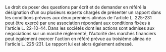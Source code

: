 Le droit de poser des questions par écrit et de demander en référé la désignation d'un ou plusieurs experts chargés de présenter un rapport dans les conditions prévues aux deux premiers alinéas de l'article L. 225-231 peut être exercé par une association répondant aux conditions fixées à l'article L. 22-10-44. Dans les sociétés dont les actions sont admises aux négociations sur un marché réglementé, l'Autorité des marchés financiers peut également exercer l'action en référé prévue au troisième alinéa de l'article L. 225-231. Le rapport lui est alors également adressé.

